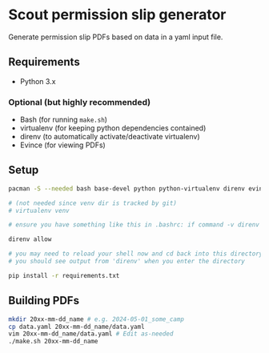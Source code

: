 # Scout permission slip generator

Generate permission slip PDFs based on data in a yaml input file.

## Requirements

- Python 3.x

### Optional (but highly recommended)

- Bash (for running `make.sh`)
- virtualenv (for keeping python dependencies contained)
- direnv (to automatically activate/deactivate virtualenv)
- Evince (for viewing PDFs)

## Setup

```bash
pacman -S --needed bash base-devel python python-virtualenv direnv evince

# (not needed since venv dir is tracked by git)
# virtualenv venv

# ensure you have something like this in .bashrc: if command -v direnv > /dev/null; eval "$(direnv hook bash)"

direnv allow

# you may need to reload your shell now and cd back into this directory
# you should see output from 'direnv' when you enter the directory

pip install -r requirements.txt
```

## Building PDFs

```bash
mkdir 20xx-mm-dd_name # e.g. 2024-05-01_some_camp
cp data.yaml 20xx-mm-dd_name/data.yaml
vim 20xx-mm-dd_name/data.yaml # Edit as-needed
./make.sh 20xx-mm-dd_name
```
